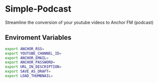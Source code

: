 # Simple-Podcast
Streamline the conversion of your youtube videos to Anchor FM (podcast)

## Enviroment Variables
```bash
export ANCHOR_RSS=
export YOUTUBE_CHANNEL_ID=
export ANCHOR_EMAIL=
export ANCHOR_PASSWORD=
export URL_IN_DESCRIPTION=
export SAVE_AS_DRAFT=
export LOAD_THUMBNAIL=
```
